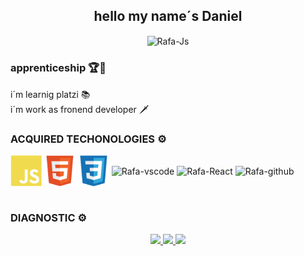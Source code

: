
<div align="center">
  <h2>hello my name´s Daniel </h2>
  <img align="center" alt="Rafa-Js" width="90" src="https://user-images.githubusercontent.com/98136538/151261519-f72fe2ff-bae0-46ee-a5c0-6c8eaab7e90c.png"
>
</div>

<h3>apprenticeship 🏆🏹</h3>
i´m learnig platzi 📚
</br>
i´m work as fronend developer 🗡
</br>

<h3>ACQUIRED TECHONOLOGIES ⚙</h3>
<div style="display: inline_block">
  <img align="center" alt="Rafa-Js"  width="50" src="https://raw.githubusercontent.com/devicons/devicon/master/icons/javascript/javascript-plain.svg">
  <img align="center" alt="Rafa-HTML" width="50" src="https://raw.githubusercontent.com/devicons/devicon/master/icons/html5/html5-original.svg">
  <img align="center" alt="Rafa-CSS" width="50" src="https://raw.githubusercontent.com/devicons/devicon/master/icons/css3/css3-original.svg">
  <img align="center" alt="Rafa-vscode" width="50" src="https://cdn.jsdelivr.net/gh/devicons/devicon/icons/vscode/vscode-original-wordmark.svg" />
  <img align="center" alt="Rafa-React"  width="50" src="https://cdn.jsdelivr.net/gh/devicons/devicon/icons/git/git-original.svg" />
  <img align="center" alt="Rafa-github"  width="50"src="https://cdn.jsdelivr.net/gh/devicons/devicon/icons/github/github-original.svg" />
</div>
<br>

<h3>DIAGNOSTIC ⚙</h3>
<div align="center" tyle="display: inline_block">
  <a href="https://github.com/DanielcodeLenoz">
  <img height="160em" src="https://github-readme-stats.vercel.app/api?username=DanielcodeLenoz&show_icons=true&theme=blue-green&include_all_commits=true&count_private=true"/>
  <img height="160em" src="https://github-readme-streak-stats.herokuapp.com/?user=DanielcodeLenoz&show_icons=true&locale=en&layout=compact&theme=blue-green&line_height=0" />
  <img height="160em" src="https://github-readme-stats.vercel.app/api/top-langs/?username=DanielcodeLenoz&layout=compact&langs_count=7&theme=blue-green"/> 
</div>

<!--
**DanielcodeLenoz/DanielcodeLenoz** is a ✨ _special_ ✨ repository because its `README.md` (this file) appears on your GitHub profile.

Here are some ideas to get you started:

- 🔭 I’m currently working on ...
- 🌱 I’m currently learning ...
- 👯 I’m looking to collaborate on ...
- 🤔 I’m looking for help with ...
- 💬 Ask me about ...
- 📫 How to reach me: ...
- 😄 Pronouns: ...
- ⚡ Fun fact: ...
-->
